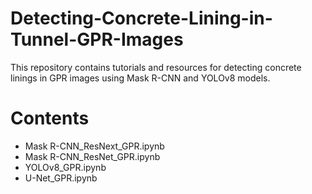 # Detecting-Concrete-Lining-in-Tunnel-GPR-Images

This repository contains tutorials and resources for detecting concrete linings in GPR images using Mask R-CNN and YOLOv8 models.

# Contents

- Mask R-CNN_ResNext_GPR.ipynb
- Mask R-CNN_ResNet_GPR.ipynb
- YOLOv8_GPR.ipynb
- U-Net_GPR.ipynb
